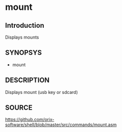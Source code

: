 # mount

## Introduction

Displays mounts

## SYNOPSYS

+ mount

## DESCRIPTION

Displays mount (usb key or sdcard)

## SOURCE

https://github.com/orix-software/shell/blob/master/src/commands/mount.asm
